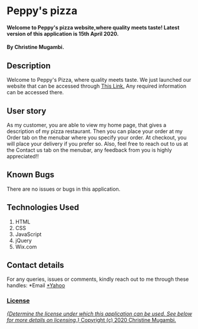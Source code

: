 # Peppy's pizza

#### Welcome to Peppy's pizza website,where quality meets taste! Latest version of this application is 15th April 2020.

#### By Christine Mugambi.

## Description

Welcome to Peppy's Pizza, where quality meets taste. We just launched our website that can be accessed through <a href="https://christine752.github.io/Peppy-s-pizza/">This Link.</a> Any required information can be accessed there.

## User story

As my customer, you are able to view my home page, that gives a description of my pizza restaurant. Then you can place your order at my Order tab on the menubar where you specify your order. At checkout, you will place your delivery if you prefer so. Also, feel free to reach out to us at the Contact us tab on the menubar, any feedback from you is highly appreciated!!

## Known Bugs

There are no issues or bugs in this application.

## Technologies Used

1. HTML
2. CSS
3. JavaScript
4. jQuery
5. Wix.com

## Contact details

For any queries, issues or comments, kindly reach out to me through these handles:
*Email <a href="https://njeri.mugamby@gmail.com">
*Yahoo <a href="https://njeri.mugamby21@yahoo.com">

### License

_{Determine the license under which this application can be used. See below for more details on licensing.}_
Copyright (c) 2020 Christine Mugambi.
